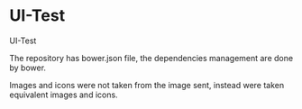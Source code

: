 # UI-Test

UI-Test

The repository has bower.json file, the dependencies management are done by bower.

Images and icons were not taken from the image sent, instead were taken equivalent images and icons.
